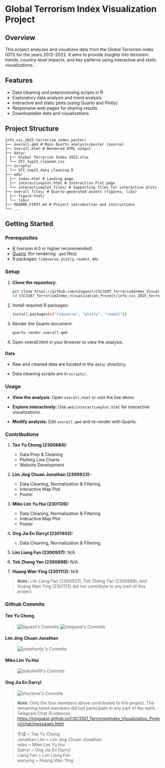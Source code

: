 # Global Terrorism Index Visualization Project

## Overview

This project analyzes and visualizes data from the Global Terrorism Index (GTI) for the years 2012–2022. It aims to provide insights into terrorism trends, country-level impacts, and key patterns using interactive and static visualizations.

## Features

- Data cleaning and preprocessing scripts in R
- Exploratory data analysis and trend analysis
- Interactive and static plots (using Quarto and Plotly)
- Responsive web pages for sharing results
- Downloadable data and visualizations

## Project Structure

```
info_vis_2025_terrorism_index_poster/ 
├── overall.qmd # Main Quarto analysis/poster (source) 
├── overall.html # Rendered HTML output 
├── data/ 
│ ├── Global Terrorism Index 2023.xlsx 
│ └── GTI_top15_cleaned.csv 
├── scripts/ 
│ └── GTI_top15_data_cleaning.R 
├── web/ 
│ ├── index.html # Landing page 
│ ├── interactiveplot.html # Interactive Plot page 
│ └── interactiveplot_files/ # Supporting files for interactive plots 
├── overall_files/ # Quarto-generated assets (figures, libs) 
│ ├── figure-html/ 
│ └── libs/ 
├── README_FIRST.md # Project introduction and instructions 
└── ...
```

## Getting Started

### Prerequisites

- [R](https://cran.r-project.org/) (version 4.0 or higher recommended)
- [Quarto](https://quarto.org/) (for rendering `.qmd` files)
- R packages: `tidyverse`, `plotly`, `readxl`, etc.

### Setup

1. **Clone the repository:**
   ```sh
   git clone https://github.com/ninguest/CSC3107_TerrorismIndex_Visualization_Project.git
   cd CSC3107_TerrorismIndex_Visualization_Project/info_vis_2025_terrorism_index_poster
   ```

2. Install required R packages:
    ```sh
    install.packages(c("tidyverse", "plotly", "readxl"))
    ```

3. Render the Quarto document:
    ```sh
    quarto render overall.qmd
    ```

4. Open overall.html in your browser to view the analysis.

#### Data 

- Raw and cleaned data are located in the `data/` directory.
  
- Data cleaning scripts are in `scripts/`.

### Usage 

- **View the analysis:** Open `overall.html` or visit the live demo.
  
- **Explore interactively:** Use `web/interactiveplot.html` for interactive visualizations.
  
- **Modify analysis:** Edit `overall.qmd` and re-render with Quarto.

### Contributions

1. **Tee Yu Cheng (2300884):** 
    - Data Prep & Cleaning 
    - Plotting Line Charts
    - Website Development

2. **Lim Jing Chuan Jonathan (2300923):**
    - Data Cleaning, Normalization & Filtering
    - Interactive Map Plot
    - Poster

3. **Miko Lim Yu Hui (2301126):**
    - Data Cleaning, Normalization & Filtering
    - Interactive Map Plot
    - Poster

4. **Ong Jia En Darryl (2301402):** 
    - Data Cleaning, Normalization & Filtering

5. **Lim Liang Fan (2300937):** N/A

6. **Toh Zheng Yan (2300898):** N/A

7. **Huang Wan Ying (2301113):** N/A

> **Note:** Lim Liang Fan (2300937), Toh Zheng Yan (2300898), and Huang Wan Ying (2301113) did not contribute to any part of this project.

### Github Commits

#### Tee Yu Cheng
> ![9guest's Commits](https://github.com/user-attachments/assets/61692bfc-856d-41f1-a369-8cf12ce84cdd)
> ![ninguest's Commits](https://github.com/user-attachments/assets/e7e32735-bf6d-416d-84f4-53054266bf5d)

#### Lim Jing Chuan Jonathan
> ![jonathanljc's Commits](https://github.com/user-attachments/assets/ffb55407-f48c-443d-889f-173fc319f21f)

#### Miko Lim Yu Hui
> ![mikolim19's Commits](https://github.com/user-attachments/assets/98a5a079-1b4e-4c28-bdf8-68de79db72d0)

#### Ong Jia En Darryl
> ![shxclone's Commits](https://github.com/user-attachments/assets/89cccee7-e109-4062-bed0-3265d87e4295)


> **Note:** Only the four members above contributed to this project. The remaining listed members did not participate in any part of the work.
> Telegram Chat (Evidence):  
> <a href="https://ninguest.github.io/CSC3107_TerrorismIndex_Visualization_Project/chat/messages.html" target="_blank">https://ninguest.github.io/CSC3107_TerrorismIndex_Visualization_Project/chat/messages.html</a>
>  
> 宇成 = Tee Yu Cheng  
> Jonathan Lim = Lim Jing Chuan Jonathan  
> miko = Miko Lim Yu Hui  
> Darryl = Ong Jia En Darryl  
> Liang Fan = Lim Liang Fan  
> wanying = Huang Wan Ying  

